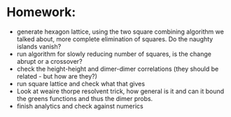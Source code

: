 # Homework:

  - generate hexagon lattice, using the two square combining algorithm we talked about, more complete elimination of squares. Do the naughty islands vanish?
  - run algorithm for slowly reducing number of squares, is the change abrupt or a crossover?
  - check the height-height and dimer-dimer correlations (they should be related - but how are they?)
  - run square lattice and check what that gives 
  -  Look at weaire thorpe resolvent trick, how general is it and can it bound the greens functions and thus the dimer probs. 
  - finish analytics and check against numerics